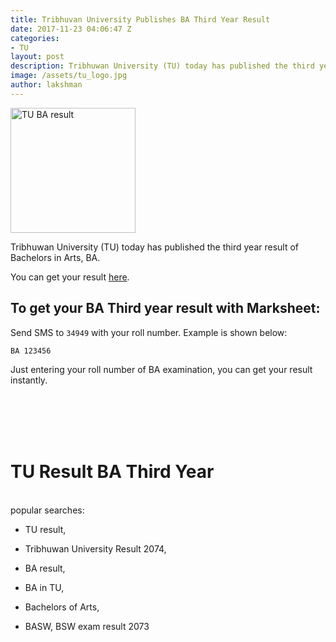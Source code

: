 ```yaml
---
title: Tribhuvan University Publishes BA Third Year Result
date: 2017-11-23 04:06:47 Z
categories:
- TU
layout: post
description: Tribhuwan University (TU) today has published the third year result of Bachelors in Arts, BA. Get your result here. BASW, BA, Result, TU
image: /assets/tu_logo.jpg
author: lakshman
---
```



<img src="http://tribhuvan-university.edu.np/wp-content/uploads/2015/09/TU_logo.png" alt="TU BA result" height="200px;">


Tribhuwan University (TU) today has published the third year result of Bachelors in Arts, BA.

You can get your result <a href="http://tu.edusanjal.com/" target="blank">here</a>.

<h2>To get your BA Third year result with Marksheet:</h2>

 Send SMS to `34949` with your roll number. Example is shown below:

	BA 123456


Just entering your roll number of BA examination, you can get your result instantly.


<br>
<br>
<br>
<br>

<h1>TU Result BA Third Year</h1>
<br>
popular searches:

- TU result,

- Tribhuwan University Result 2074,

- BA result,

- BA in TU,

- Bachelors of Arts,

- BASW, BSW exam result 2073